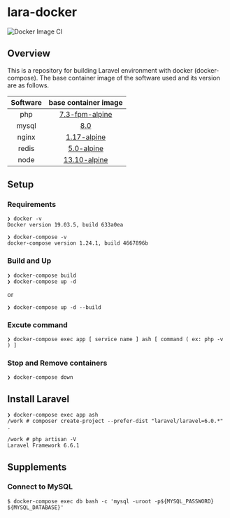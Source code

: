 # lara-docker

![Docker Image CI](https://github.com/yossiee/lara-docker/workflows/Docker%20Image%20CI/badge.svg)

## Overview
This is a repository for building Laravel environment with docker (docker-compose).
The base container image of the software used and its version are as follows.

| Software | base container image |
| :---: | :---: |
| php | [7.3-fpm-alpine](https://hub.docker.com/_/php) |
| mysql | [8.0](https://hub.docker.com/_/mysql) |
| nginx | [1.17-alpine](https://hub.docker.com/_/nginx) |
| redis | [5.0-alpine](https://hub.docker.com/_/redis) |
| node | [13.10-alpine](https://hub.docker.com/_/node) |

## Setup
### Requirements

```
❯ docker -v
Docker version 19.03.5, build 633a0ea

❯ docker-compose -v
docker-compose version 1.24.1, build 4667896b
```

### Build and Up

```
❯ docker-compose build
❯ docker-compose up -d
```

or

```
❯ docker-compose up -d --build
```

### Excute command

```
❯ docker-compose exec app [ service name ] ash [ command ( ex: php -v ) ]
```

### Stop and Remove containers

```
❯ docker-compose down
```

## Install Laravel

```
❯ docker-compose exec app ash
/work # composer create-project --prefer-dist "laravel/laravel=6.0.*" .

/work # php artisan -V
Laravel Framework 6.6.1
```

## Supplements
### Connect to MySQL

```
$ docker-compose exec db bash -c 'mysql -uroot -p${MYSQL_PASSWORD} ${MYSQL_DATABASE}'
```
